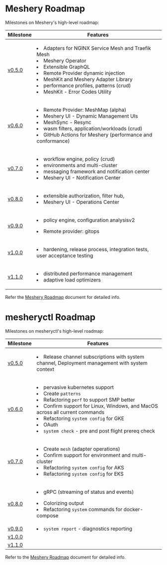# Meshery Roadmap

Milestones on Meshery's high-level roadmap:

Milestone | Features
--- | ---
[v0.5.0](../../milestone/1) | <p><li>Adapters for NGINX Service Mesh and Traefik Mesh</li><li>Meshery Operator</li><li>Extensible GraphQL</li><li>Remote Provider dynamic injection</li><li>MeshKit and Meshery Adapter Library</li><li>performance profiles, patterns (crud)</li><li>MeshKit - Error Codes Utility</li></p>
[v0.6.0](../../milestone/3) | <p><li>Remote Provider: MeshMap (alpha)</li><li>Meshery UI - Dynamic Management UIs</li><li>MeshSync - Resync</li><li>wasm filters, application/workloads (crud)</li><li>GitHub Actions for Meshery (performance and conformance)</li></p>
[v0.7.0](../../milestone/4) | <p><li>workflow engine, policy (crud)</li><li>environments and multi-cluster</li><li>messaging framework and notification center</li><li>Meshery UI - Notification Center</li></p>
[v0.8.0](../../milestone/5) | <p><li>extensible authorization, filter hub,</li><li>Meshery UI - Operations Center</li></p>
[v0.9.0](../../milestone/6) | <p><li>policy engine, configuration analysisv2</li></p><p><li>Remote provider: gitops</li></p>
[v1.0.0](../../milestone/7) | <p><li>hardening, release process, integration tests, user acceptance testing</li></p>
[v1.1.0](../../milestone/8) | <p><li>distributed performance management</li><li>adaptive load optimizers</li></p>

Refer the [Meshery Roadmap](https://docs.google.com/document/d/1kvcz8jdvFwXmYBBaY2-3fHHUUoy1GJLpZZXuoxZQoOk/edit#) document for detailed info.

# mesheryctl Roadmap

Milestones on mesheryctl's high-level roadmap:

Milestone | Features
--- | ---
[v0.5.0](../../milestone/1) | <p><li>Release channel subscriptions with system channel, Deployment management with system context</li></p>
[v0.6.0](../../milestone/3) | <p><li>pervasive kubernetes support </li><li>Create `patterns`</li><li>Refactoring `perf` to support SMP better</li><li>Confirm support for Linux, Windows, and MacOS across all current commands</li><li>Refactoring `system config` for GKE</li> <Li>OAuth</Li><Li>`system check` - pre and post flight prereq check</li></p>
[v0.7.0](../../milestone/4) | <p><li>Create `mesh` (adapter operations)</li><li>Confirm support for environment and multi-cluster</li><li>Refactoring `system config` for AKS</li><li>Refactoring `system config` for EKS</li></p>
[v0.8.0](../../milestone/5) | <p><li>gRPC (streaming of status and events)</li><p><p><li>Colorizing output</li><li>Refactoring `system` commands for docker-compose</li></p>
[v0.9.0](../../milestone/6) | <Li>`system report` - diagnostics reporting</li>
[v1.0.0](../../milestone/7) | 
[v1.1.0](../../milestone/8) | 

Refer to the [Meshery Roadmap](https://docs.google.com/document/d/1kvcz8jdvFwXmYBBaY2-3fHHUUoy1GJLpZZXuoxZQoOk/edit#) document for detailed info.
